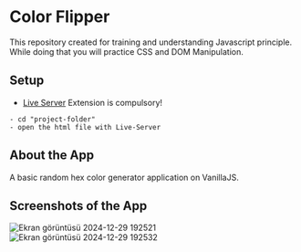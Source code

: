 
# Color Flipper 

This repository created for training and understanding Javascript principle. While doing that you will practice CSS and DOM Manipulation.

## Setup
- [Live Server](https://marketplace.visualstudio.com/items?itemName=ritwickdey.LiveServer) Extension is compulsory!

```
- cd "project-folder"
- open the html file with Live-Server
```

## About the App

<p class="has-line-data" data-line-start="10" data-line-end="11"> A basic random hex color generator application on VanillaJS. </p>


## Screenshots of the App


![Ekran görüntüsü 2024-12-29 192521](https://github.com/user-attachments/assets/0d1e7a9c-fe97-4cc2-85a9-896ee46f61e8)
![Ekran görüntüsü 2024-12-29 192532](https://github.com/user-attachments/assets/81551f15-d7ab-49fb-87b6-4c68678a0dbd)
